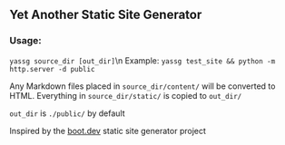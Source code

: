 ## Yet Another Static Site Generator

### Usage:
`yassg source_dir [out_dir]`\n
Example:
`yassg test_site && python -m http.server -d public`
 
Any Markdown files placed in `source_dir/content/` will be converted to HTML. Everything in `source_dir/static/` is copied to `out_dir/`

`out_dir` is `./public/` by default



Inspired by the [boot.dev](https://boot.dev) static site generator project
